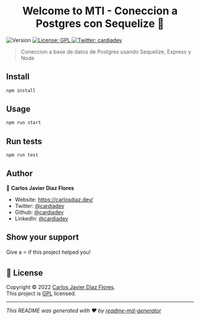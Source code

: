 <h1 align="center">Welcome to MTI - Coneccion a Postgres con Sequelize 👋</h1>
<p>
  <img alt="Version" src="https://img.shields.io/badge/version-0.0.1-blue.svg?cacheSeconds=2592000" />
  <a href="https://api.github.com/licenses/gpl-3.0" target="_blank">
    <img alt="License: GPL" src="https://img.shields.io/badge/License-GPL-yellow.svg" />
  </a>
  <a href="https://twitter.com/cardiadev" target="_blank">
    <img alt="Twitter: cardiadev" src="https://img.shields.io/twitter/follow/cardiadev.svg?style=social" />
  </a>
</p>

> Coneccion a base de datos de Postgres usando Sequelize, Express y Node

## Install

```sh
npm install
```

## Usage

```sh
npm run start
```

## Run tests

```sh
npm run test
```

## Author

👤 **Carlos Javier Diaz Flores**

* Website: https://carlosdiaz.dev/
* Twitter: [@cardiadev](https://twitter.com/cardiadev)
* Github: [@cardiadev](https://github.com/cardiadev)
* LinkedIn: [@cardiadev](https://linkedin.com/in/cardiadev)

## Show your support

Give a ⭐️ if this project helped you!

## 📝 License

Copyright © 2022 [Carlos Javier Diaz Flores](https://github.com/cardiadev).<br />
This project is [GPL](https://api.github.com/licenses/gpl-3.0) licensed.

***
_This README was generated with ❤️ by [readme-md-generator](https://github.com/kefranabg/readme-md-generator)_